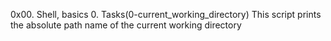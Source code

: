 0x00. Shell, basics
0. Tasks(0-current_working_directory)
   This script prints the absolute path name of the current working directory

